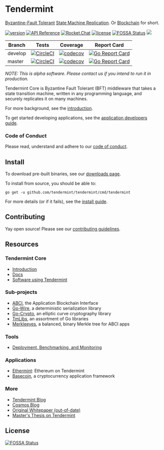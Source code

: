 # Tendermint

[Byzantine-Fault Tolerant](https://en.wikipedia.org/wiki/Byzantine_fault_tolerance)
[State Machine Replication](https://en.wikipedia.org/wiki/State_machine_replication).
Or [Blockchain](https://en.wikipedia.org/wiki/Blockchain_(database)) for short.

[![version](https://img.shields.io/github/tag/tendermint/tendermint.svg)](https://github.com/tendermint/tendermint/releases/latest)
[![API Reference](
https://camo.githubusercontent.com/915b7be44ada53c290eb157634330494ebe3e30a/68747470733a2f2f676f646f632e6f72672f6769746875622e636f6d2f676f6c616e672f6764646f3f7374617475732e737667
)](https://godoc.org/github.com/tendermint/tendermint)
[![Rocket.Chat](https://demo.rocket.chat/images/join-chat.svg)](https://cosmos.rocket.chat/)
[![license](https://img.shields.io/github/license/tendermint/tendermint.svg)](https://github.com/tendermint/tendermint/blob/master/LICENSE)
[![FOSSA Status](https://app.fossa.io/api/projects/git%2Bgithub.com%2Fsadysnaat%2Ftendermint.svg?type=shield)](https://app.fossa.io/projects/git%2Bgithub.com%2Fsadysnaat%2Ftendermint?ref=badge_shield)
[![](https://tokei.rs/b1/github/tendermint/tendermint?category=lines)](https://github.com/tendermint/tendermint)


Branch    | Tests | Coverage | Report Card
----------|-------|----------|-------------
develop   | [![CircleCI](https://circleci.com/gh/tendermint/tendermint/tree/develop.svg?style=shield)](https://circleci.com/gh/tendermint/tendermint/tree/develop) | [![codecov](https://codecov.io/gh/tendermint/tendermint/branch/develop/graph/badge.svg)](https://codecov.io/gh/tendermint/tendermint) | [![Go Report Card](https://goreportcard.com/badge/github.com/tendermint/tendermint/tree/develop)](https://goreportcard.com/report/github.com/tendermint/tendermint/tree/develop)
master    | [![CircleCI](https://circleci.com/gh/tendermint/tendermint/tree/master.svg?style=shield)](https://circleci.com/gh/tendermint/tendermint/tree/master) | [![codecov](https://codecov.io/gh/tendermint/tendermint/branch/master/graph/badge.svg)](https://codecov.io/gh/tendermint/tendermint) | [![Go Report Card](https://goreportcard.com/badge/github.com/tendermint/tendermint/tree/master)](https://goreportcard.com/report/github.com/tendermint/tendermint/tree/master)

_NOTE: This is alpha software. Please contact us if you intend to run it in production._

Tendermint Core is Byzantine Fault Tolerant (BFT) middleware that takes a state transition machine, written in any programming language,
and securely replicates it on many machines.

For more background, see the [introduction](https://tendermint.com/intro).

To get started developing applications, see the [application developers guide](https://tendermint.com/docs/guides/app-development).

### Code of Conduct
Please read, understand and adhere to our [code of conduct](CODE_OF_CONDUCT.md).

## Install

To download pre-built binaries, see our [downloads page](https://tendermint.com/downloads).

To install from source, you should be able to:

`go get -u github.com/tendermint/tendermint/cmd/tendermint`

For more details (or if it fails), see the [install guide](https://tendermint.com/docs/guides/install-from-source).

## Contributing

Yay open source! Please see our [contributing guidelines](CONTRIBUTING.md).

## Resources

### Tendermint Core

- [Introduction](https://tendermint.com/intro)
- [Docs](https://tendermint.com/docs)
- [Software using Tendermint](https://tendermint.com/ecosystem)

### Sub-projects

* [ABCI](http://github.com/tendermint/abci), the Application Blockchain Interface
* [Go-Wire](http://github.com/tendermint/go-wire), a deterministic serialization library
* [Go-Crypto](http://github.com/tendermint/go-crypto), an elliptic curve cryptography library
* [TmLibs](http://github.com/tendermint/tmlibs), an assortment of Go libraries
* [Merkleeyes](http://github.com/tendermint/merkleeyes), a balanced, binary Merkle tree for ABCI apps

### Tools
* [Deployment, Benchmarking, and Monitoring](https://github.com/tendermint/tools)

### Applications

* [Ethermint](http://github.com/tendermint/ethermint): Ethereum on Tendermint
* [Basecoin](http://github.com/tendermint/basecoin), a cryptocurrency application framework

### More

* [Tendermint Blog](https://blog.cosmos.network/tendermint/home)
* [Cosmos Blog](https://blog.cosmos.network)
* [Original Whitepaper (out-of-date)](http://www.the-blockchain.com/docs/Tendermint%20Consensus%20without%20Mining.pdf)
* [Master's Thesis on Tendermint](https://atrium.lib.uoguelph.ca/xmlui/handle/10214/9769)


## License
[![FOSSA Status](https://app.fossa.io/api/projects/git%2Bgithub.com%2Fsadysnaat%2Ftendermint.svg?type=large)](https://app.fossa.io/projects/git%2Bgithub.com%2Fsadysnaat%2Ftendermint?ref=badge_large)